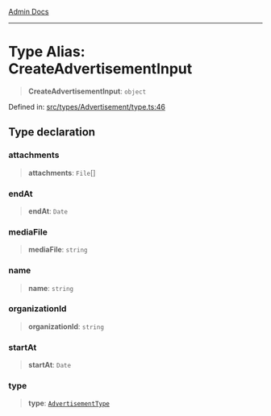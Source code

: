 [Admin Docs](/)

***

# Type Alias: CreateAdvertisementInput

> **CreateAdvertisementInput**: `object`

Defined in: [src/types/Advertisement/type.ts:46](https://github.com/PalisadoesFoundation/talawa-admin/blob/main/src/types/Advertisement/type.ts#L46)

## Type declaration

### attachments

> **attachments**: `File`[]

### endAt

> **endAt**: `Date`

### mediaFile

> **mediaFile**: `string`

### name

> **name**: `string`

### organizationId

> **organizationId**: `string`

### startAt

> **startAt**: `Date`

### type

> **type**: [`AdvertisementType`](../variables/AdvertisementType.md)
